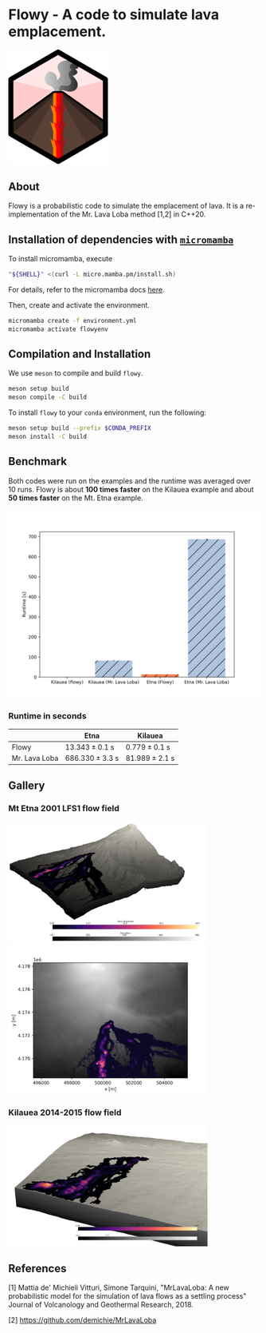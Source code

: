 # Flowy - A code to simulate lava emplacement.
<img src="res/logo.png" width="200"/>

## About 

Flowy is a probabilistic code to simulate the emplacement of lava. It is a re-implementation of the Mr. Lava Loba method [1,2] in C++20.

## Installation of dependencies with [`micromamba`](https://mamba.readthedocs.io/en/latest/user_guide/micromamba.html)
To install micromamba, execute
```bash
"${SHELL}" <(curl -L micro.mamba.pm/install.sh)
```
For details, refer to the micromamba docs [here](https://mamba.readthedocs.io/en/latest/installation/micromamba-installation.html).


Then, create and activate the environment. 

```bash
micromamba create -f environment.yml
micromamba activate flowyenv
```

## Compilation and Installation

We use `meson` to compile and build `flowy`. 

```bash
meson setup build
meson compile -C build
```

To install `flowy` to your `conda` environment, run the following:

```bash
meson setup build --prefix $CONDA_PREFIX
meson install -C build
```

## Benchmark
Both codes were run on the examples and the runtime was averaged over 10 runs. Flowy is about __100 times faster__ on the Kilauea example and about __50 times faster__ on the Mt. Etna example.

<img src="res/barplot.png" width="800"/>


### Runtime in seconds  
|               | Etna                | Kilauea             |
|---            |---                  |  ---                |
| Flowy         |   $13.343 \pm 0.1$ s| $0.779 \pm 0.1$ s  |
| Mr. Lava Loba |  $686.330 \pm 3.3$ s| $81.989 \pm 2.1$ s  |

## Gallery

### Mt Etna 2001 LFS1 flow field
<img src="res/etna_pv.png" width="400"/>
<img src="res/etna_pplot.png" width="400"/>

### Kilauea 2014-2015 flow field
<img src="res/kilauea_pv.png" width="400"/>

## References
[1] Mattia de' Michieli Vitturi, Simone Tarquini, "MrLavaLoba: A new probabilistic model for the simulation of lava flows as a settling process"
Journal of Volcanology and Geothermal Research, 2018.

[2] https://github.com/demichie/MrLavaLoba